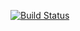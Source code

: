 [![Build Status](https://travis-ci.org/timgreen/recite.png?branch=master)](https://travis-ci.org/timgreen/recite)
